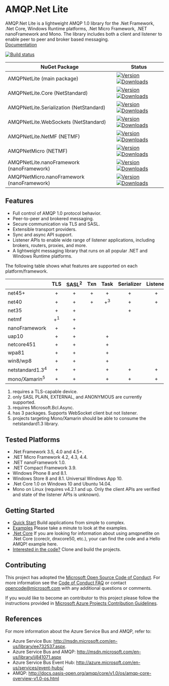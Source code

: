 # AMQP.Net Lite

AMQP.Net Lite is a lightweight AMQP 1.0 library for the .Net Framework, .Net Core, Windows Runtime platforms, .Net Micro Framework, .NET nanoFramework and Mono. The library includes both a client and listener to enable peer to peer and broker based messaging.  
[Documentation](http://azure.github.io/amqpnetlite/)

[![Build status](https://ci.appveyor.com/api/projects/status/dph11pp7doubyw7t/branch/master?svg=true)](https://ci.appveyor.com/project/xinchen10/amqpnetlite/branch/master)

|NuGet Package|Status|
|------|-------------|
|AMQPNetLite (main package)|[![Version](https://img.shields.io/nuget/v/AMQPNetLite.svg) ![Downloads](https://img.shields.io/nuget/dt/AMQPNetLite.svg)](https://www.nuget.org/packages/AMQPNetLite/)|
|AMQPNetLite.Core (NetStandard)|[![Version](https://img.shields.io/nuget/v/AMQPNetLite.Core.svg) ![Downloads](https://img.shields.io/nuget/dt/AMQPNetLite.Core.svg)](https://www.nuget.org/packages/AMQPNetLite.Core/)|
|AMQPNetLite.Serialization (NetStandard)|[![Version](https://img.shields.io/nuget/v/AMQPNetLite.Serialization.svg) ![Downloads](https://img.shields.io/nuget/dt/AMQPNetLite.Serialization.svg)](https://www.nuget.org/packages/AMQPNetLite.Serialization/)|
|AMQPNetLite.WebSockets (NetStandard)|[![Version](https://img.shields.io/nuget/v/AMQPNetLite.WebSockets.svg) ![Downloads](https://img.shields.io/nuget/dt/AMQPNetLite.WebSockets.svg)](https://www.nuget.org/packages/AMQPNetLite.WebSockets/)|
|AMQPNetLite.NetMF (NETMF)|[![Version](https://img.shields.io/nuget/v/AMQPNetLite.NetMF.svg) ![Downloads](https://img.shields.io/nuget/dt/AMQPNetLite.NetMF.svg)](https://www.nuget.org/packages/AMQPNetLite.NetMF/)|
|AMQPNetMicro (NETMF)|[![Version](https://img.shields.io/nuget/v/AMQPNetMicro.svg) ![Downloads](https://img.shields.io/nuget/dt/AMQPNetMicro.svg)](https://www.nuget.org/packages/AMQPNetMicro/)|
|AMQPNetLite.nanoFramework (nanoFramework)|[![Version](https://img.shields.io/nuget/v/AMQPNetLite.nanoFramework.svg) ![Downloads](https://img.shields.io/nuget/dt/AMQPNetLite.nanoFramework.svg)](https://www.nuget.org/packages/AMQPNetLite.nanoFramework/)|
|AMQPNetMicro.nanoFramework (nanoFramework)|[![Version](https://img.shields.io/nuget/v/AMQPNetMicro.nanoFramework.svg) ![Downloads](https://img.shields.io/nuget/dt/AMQPNetMicro.nanoFramework.svg)](https://www.nuget.org/packages/AMQPNetMicro.nanoFramework/)|


## Features
* Full control of AMQP 1.0 protocol behavior.
* Peer-to-peer and brokered messaging.
* Secure communication via TLS and SASL.
* Extensible transport providers.
* Sync and async API support.
* Listener APIs to enable wide range of listener applications, including brokers, routers, proxies, and more.
* A lightweight messaging library that runs on all popular .NET and Windows Runtime platforms.

The following table shows what features are supported on each platform/framework.

|        | TLS | SASL<sup>2</sup> | Txn | Task | Serializer | Listener | WebSockets | BufferPooling |
|:-------|:---:|:----------------:|:---:|:----:|:----------:|:--------:|:----------:|:-------------:|
|net45+  |+|+|+|+|+|+|+|+|
|net40   |+|+|+|+<sup>3</sup>|+|+| |+|
|net35   |+|+| | |+| | | |
|netmf   |+<sup>1</sup>|+| | | | | | |
|nanoFramework|+|+| | | | | | |
|uap10|+|+| |+| | | | |
|netcore451|+|+| |+| | | | |
|wpa81   |+|+| |+| | | | |
|win8/wp8|+|+| |+| | | | |
|netstandard1.3<sup>4</sup>|+|+| |+|+|+|+|+|
|mono/Xamarin<sup>5</sup>|+|+| |+|+|+|+|+|

1. requires a TLS-capable device.
2. only SASL PLAIN, EXTERNAL, and ANONYMOUS are currently supported.
3. requires Microsoft.Bcl.Async.
4. has 3 packages. Supports WebSocket client but not listener.
5. projects targeting Mono/Xamarin should be able to consume the netstandard1.3 library.

## Tested Platforms
* .Net Framework 3.5, 4.0 and 4.5+.
* .NET Micro Framework 4.2, 4.3, 4.4.
* .NET nanoFramework 1.0.
* .NET Compact Framework 3.9.
* Windows Phone 8 and 8.1.
* Windows Store 8 and 8.1. Universal Windows App 10.
* .Net Core 1.0 on Windows 10 and Ubuntu 14.04.
* Mono on Linux (requires v4.2.1 and up. Only the client APIs are verified and state of the listener APIs is unknown).

## Getting Started
* [Quick Start](docs/articles/building_application.md) Build applications from simple to complex.
* [Examples](https://github.com/Azure/amqpnetlite/tree/master/Examples) Please take a minute to look at the examples.
* [.Net Core](https://github.com/Azure/amqpnetlite/tree/master/dotnet) If you are looking for information about using amqpnetlite on .Net Core (coreclr, dnxcore50, etc.), your can find the code and a Hello AMQP! example here.
* [Interested in the code?](docs/articles/working_with_code.md) Clone and build the projects.

## Contributing
This project has adopted the [Microsoft Open Source Code of Conduct](https://opensource.microsoft.com/codeofconduct/). For more information see the [Code of Conduct FAQ](https://opensource.microsoft.com/codeofconduct/faq/) or contact [opencode@microsoft.com](mailto:opencode@microsoft.com) with any additional questions or comments.

If you would like to become an contributor to this project please follow the instructions provided in [Microsoft Azure Projects Contribution Guidelines](http://azure.github.io/guidelines/).

## References
For more information about the Azure Service Bus and AMQP, refer to:
* Azure Service Bus:  http://msdn.microsoft.com/en-us/library/ee732537.aspx. 
* Azure Service Bus and AMQP:  http://msdn.microsoft.com/en-us/library/jj841071.aspx 
* Azure Service Bus Event Hub:  http://azure.microsoft.com/en-us/services/event-hubs/ 
* AMQP:  http://docs.oasis-open.org/amqp/core/v1.0/os/amqp-core-overview-v1.0-os.html

